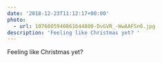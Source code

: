 ```yaml
---
date: '2018-12-23T11:12:17+00:00'
photo:
  - url: 1076805940861644800-DvGVR_-WwAAFSn6.jpg
description: 'Feeling like Christmas yet? '
---
```

Feeling like Christmas yet? 
